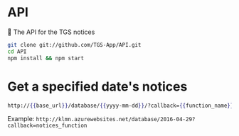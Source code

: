 # API
:school: The API for the TGS notices

```sh
git clone git://github.com/TGS-App/API.git
cd API
npm install && npm start
```

# Get a specified date's notices
```handlebars
http://{{base_url}}/database/{{yyyy-mm-dd}}/?callback={{function_name}}
```   
Example: `http://klmn.azurewebsites.net/database/2016-04-29?callback=notices_function`
